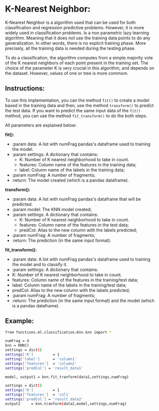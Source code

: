 # K-Nearest Neighbor:

K-Nearest Neighbor is a algorithm used that can be used for both classification and regression predictive problems. However, it is more widely used in classification problems. Is a non parametric lazy learning algorithm. Meaning that it does not use the training data points to do any generalization.  In other words, there is no explicit training phase. More precisely, all the training data is needed during the testing phase.

To do a classification, the algorithm computes from a simple majority vote of the K nearest neighbors of each point present in the training set. The choice of the parameter K is very crucial in this algorithm, and depends on the dataset. However, values of one or tree is more commom.



## Instructions:

To use this implementation, you can the method `fit()` to create a model based in the training data and then, use the method `transform()` to predict the test data. If you want to predict the same input data of the `fit()` method, you can use the method `fit_transform()` to do the both steps.


All parameters are explained below:


**fit():**

- :param data:        A list with numFrag pandas's dataframe used to training the model.
- :param settings:    A dictionary that contains:
 	- K:  			 	      Number of K nearest neighborhood to take in count.
 	- features: 		    Column name of the features in the training data;
 	- label:          	Column name of the labels   in the training data;
- :param numFrag:     A number of fragments;
- :return:            The model created (which is a pandas dataframe).

**transform():**

- :param data:        A list with numFrag pandas's dataframe that will be predicted.
- :param model:		 The KNN model created;
- :param settings:    A dictionary that contains:
 	- K:     	 		 Number of K nearest neighborhood to take in count.
 	- features: 		 Column name of the features in the test data;
 	- predCol:    	 Alias to the new column with the labels predicted;
- :param numFrag:     A number of fragments;
- :return:            The prediction (in the same input format).


**fit_transform():**

- :param data:        A list with numFrag pandas's dataframe used to training the model and to classify it.
- :param settings:    A dictionary that contains:
 - K:  			 	 Number of K nearest neighborhood to take in count.
 - features: 		 Column name of the features in the training/test data;
 - label:          	 Column name of the labels   in the training/test data;
 - predCol:    	 Alias to the new column with the labels predicted;
- :param numFrag:     A number of fragments;
- :return:            The prediction (in the same input format) and the model (which is a pandas dataframe).


## Example:


```sh
from functions.ml.classification.Knn.knn import *

numFrag = 4
knn = KNN()
settings = dict()
settings['K']         = 1
setting['label']      = 'column1'
settings['features']  = 'column2'
settings['predCol'] = 'result_data1'

model, output1 = knn.fit_tranform(data1,settings,numFrag)

settings = dict()
settings['K']         = 1
settings['features']  = 'col1'
settings['predCol'] = 'result_data2'
output2 	= knn.tranform(data2,model,settings,numFrag)


```
